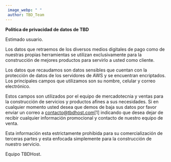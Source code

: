 ```yaml
---
 image_webp: " " 
 author: TBD_Team
---
```


**Politica de privacidad de datos de TBD**

Estimado usuario.

Los datos que retraemos de los diversos medios digitales de pago como de nuestras propias herramientas se utilizan exclusivamente para la construcción de mejores productos para servirlo a usted como cliente. 

Los datos que recaudamos son datos sensibles que cuentan con la protección de datos de los servidores de AWS y se encuentran encriptados. Los principales campos que utilizamos son su nombre, celular y correo electrónico. 

Estos campos son utilizados por el equipo de mercadotecnia y ventas para la construcción de servicios y productos afines a sus necesidades. Si en cualquier momento usted desea que demos de baja sus datos por favor enviar un correo a contacto@tbdhost.com[1] indicando que desea dejar de recibir cualquier información promocional y contacto de nuestro equipo de venta. 

Esta información esta estrictamente prohibida para su comercialización de terceras partes y esta enfocada simplemente para la construcción de nuestro servicio. 

Equipo TBDHost. 
